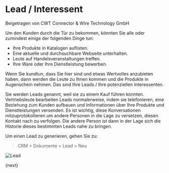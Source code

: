 <!-- add-breadcrumbs -->
# Lead / Interessent
<span class="text-muted contributed-by">Beigetragen von CWT Connector & Wire Technology GmbH</span>

Um den Kunden durch die Tür zu bekommen, könnten Sie alle oder zumindest einige der folgenden Dinge tun:

* Ihre Produkte in Katalogen auflisten.
* Eine aktuelle und durchsuchbare Webseite unterhalten.
* Leute auf Handelsveranstaltungen treffen.
* Ihre Ware oder Ihre Dienstleistung bewerben.

Wenn Sie kundtun, dass Sie hier sind und etwas Wertvolles anzubieten haben, dann werden die Leute zu Ihnen kommen und die Produkte in Augenschein nehmen. Das sind Ihre Leads / Ihre potenziellen Interessenten.

Sie werden Leads genannt, weil sie zu einem Kauf führen könnten. Vertriebsleute bearbeiten Leads normalerweise, indem sie telefonieren, eine Beziehung zum Kunden aufbauen und Informationen über Ihre Produkte und Dienstleistungen versenden. Es ist wichtig, diese Konversationen mitzuprotokollieren um andere Personen in die Lage zu versetzen, diesen Kontakt nach zu verfolgen. Die andere Person ist dann in der Lage sich die Historie dieses bestimmten Leads nahe zu bringen.

Um einen Lead zu generieren, gehen Sie zu:

> CRM > Dokumente > Lead > Neu

<img class="screenshot" alt="Lead" src="/docs/assets/img/crm/lead.png">

{next}
